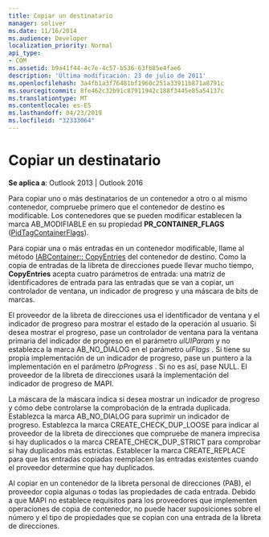```yaml
---
title: Copiar un destinatario
manager: soliver
ms.date: 11/16/2014
ms.audience: Developer
localization_priority: Normal
api_type:
- COM
ms.assetid: b9a41f44-4c7e-4c57-b536-63fb85e4fae6
description: 'Última modificación: 23 de julio de 2011'
ms.openlocfilehash: 3a4fb1a3f76481bf1960c251a33911b871a8791c
ms.sourcegitcommit: 8fe462c32b91c87911942c188f3445e85a54137c
ms.translationtype: MT
ms.contentlocale: es-ES
ms.lasthandoff: 04/23/2019
ms.locfileid: "32333064"
---
```

# <a name="copying-a-recipient"></a>Copiar un destinatario

  
  
**Se aplica a**: Outlook 2013 | Outlook 2016 
  
Para copiar uno o más destinatarios de un contenedor a otro o al mismo contenedor, compruebe primero que el contenedor de destino es modificable. Los contenedores que se pueden modificar establecen la marca AB_MODIFIABLE en su propiedad **PR_CONTAINER_FLAGS** ([PidTagContainerFlags](pidtagcontainerflags-canonical-property.md)).
  
Para copiar una o más entradas en un contenedor modificable, llame al método [IABContainer:: CopyEntries](iabcontainer-copyentries.md) del contenedor de destino. Como la copia de entradas de la libreta de direcciones puede llevar mucho tiempo, **CopyEntries** acepta cuatro parámetros de entrada: una matriz de identificadores de entrada para las entradas que se van a copiar, un controlador de ventana, un indicador de progreso y una máscara de bits de marcas. 
  
El proveedor de la libreta de direcciones usa el identificador de ventana y el indicador de progreso para mostrar el estado de la operación al usuario. Si desea mostrar el progreso, pase un controlador de ventana para la ventana primaria del indicador de progreso en el parámetro _ulUIParam_ y no establezca la marca AB_NO_DIALOG en el parámetro _ulFlags_ . Si tiene su propia implementación de un indicador de progreso, pase un puntero a la implementación en el parámetro _lpProgress_ . Si no es así, pase NULL. El proveedor de la libreta de direcciones usará la implementación del indicador de progreso de MAPI. 
  
La máscara de la máscara indica si desea mostrar un indicador de progreso y cómo debe controlarse la comprobación de la entrada duplicada. Establezca la marca AB_NO_DIALOG para suprimir un indicador de progreso. Establezca la marca CREATE_CHECK_DUP_LOOSE para indicar al proveedor de la libreta de direcciones que compruebe de manera imprecisa si hay duplicados o la marca CREATE_CHECK_DUP_STRICT para comprobar si hay duplicados más estrictas. Establecer la marca CREATE_REPLACE para que las entradas copiadas reemplacen las entradas existentes cuando el proveedor determine que hay duplicados. 
  
Al copiar en un contenedor de la libreta personal de direcciones (PAB), el proveedor copia algunas o todas las propiedades de cada entrada. Debido a que MAPI no establece requisitos para los proveedores que implementen operaciones de copia de contenedor, no puede hacer suposiciones sobre el número y el tipo de propiedades que se copian con una entrada de la libreta de direcciones.
  

